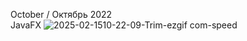 October / Октябрь 2022<br />
JavaFX
![2025-02-1510-22-09-Trim-ezgif com-speed](https://github.com/user-attachments/assets/f8eb50e1-209a-473f-a46f-9d5653d9b283)
